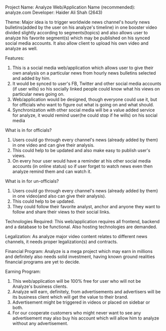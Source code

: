 Project Name: Analyze
Web/Application Name (recommended): analyze.com
Developer: Haider Ali Shah (2643)

Theme: 
Major idea is to trigger worldwide news channel's hourly news bulletins(added by the user on his analyze's timeline) in one booster video divided slightly according to segments(topics) and also allows user to analyze his favorite segment(s) which may be published on his synced social media accounts. It also allow client to upload his own video and analyze as well.

Features:
01)	This is a social media web/application which allows user to give their own analysis on a particular news from hourly news bulletins selected and added by him.
02)	It would be synced to user's FB, Twitter and other social media accounts (if user wills) so his socially linked people could know what his views on particular news going on.
03)	Web/application would be designed, though everyone could use it, but for officials who want to figure out what is going on and what should. 
04)	Synchronization with other social media will be a value added service for analyze, it would remind user(he could stop if he wills) on his social media 

What is in for officials?
01)	Users could go through every channel's news (already added by them) in one video and can give their analysis.
02)	This could help to be updated and also make easy to publish user's views.
03)	On every hour user would have a reminder at his other social media accounts (in online status) so if user forget to watch news even then analyze remind them and can watch it.

What is in for un-officials?
01)	Users could go through every channel's news (already added by them) in one video(and also can give their analysis).
02)	This could help to be updated.
03)	They could follow their favorite analyst, anchor and anyone they want to follow and share their views to their social links.

Technologies Required:
This web/application requires all frontend, backend and a database to be functional. Also hosting technologies are demanded.

Legalization:
As analyze major video content relates to different news channels, it needs proper legalization(s) and contracts.

Financial Program:
Analyze is a mega project which may earn in millions and definitely also needs solid investment, having known ground realities financial programs are yet to decide.

Earning Program:
01)	This web/application will be 100% free for user who will not be Analyze's business clients.
02)	Analyze will earn, definitely, from advertisements and advertisers will be its business client which will get the value to their brand.
03)	Advertisement might be triggered in videos or placed on sidebar or both.
04)	For our cooperate customers who might never want to see any advertisement may also buy his account which will allow him to analyze without any advertisement.
